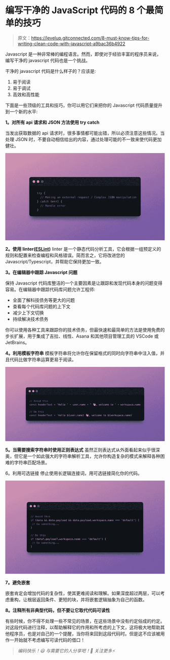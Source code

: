# 编写干净的 JavaScript 代码的 8 个最简单的技巧

> 原文：<https://levelup.gitconnected.com/8-must-know-tips-for-writing-clean-code-with-javascript-a9bac36b4922>

Javascript 是一种非常棒的编程语言。然而，即使对于经验丰富的程序员来说，编写干净的 javascript 代码也是一个挑战。

干净的 javascript 代码是什么样子的？应该是:

1.  易于阅读
2.  易于调试
3.  高效和高性能

下面是一些顶级的工具和技巧，你可以用它们来把你的 Javascript 代码质量提升到一个新的水平:

**1。对所有 api 请求和 JSON 方法使用 try catch**

当发出获取数据的 api 请求时，很多事情都可能出错，所以必须注意这些情况。当处理 JSON 时，不要自动相信给出的内容，通过处理可能的不一致来使代码更加健壮。

![](img/ade2668d8081becba7bf0a60ca2a8555.png)

**2。使用 linter(**[**ESLint**](https://marketplace.visualstudio.com/items?itemName=dbaeumer.vscode-eslint)**)**
linter 是一个静态代码分析工具，它会根据一组预定义的规则和配置来检查编程和风格错误。简而言之，它将改进您的 Javascript/Typescript，并帮助它保持更加一致。

**3。在编辑器中跟踪 Javascript 问题**

保持 Javascript 代码库整洁的一个主要因素是让跟踪和发现代码本身的问题变得容易。在编辑器中跟踪代码库问题允许工程师:

*   全面了解科技债务等更大的问题
*   查看每个代码库问题的上下文
*   减少上下文切换
*   持续解决技术债务

你可以使用各种工具来跟踪你的技术债务，但最快速和最简单的方法是使用免费的步长扩展，用于集成了吉拉、线性、Asana 和其他项目管理工具的 VSCode 或 JetBrains。

**4。利用模板字符串**
模板字符串将允许你在保留格式的同时向字符串中注入值，并且代码比做字符串运算更易于阅读。

![](img/635d0ede687f28726fc74cebeab62304.png)

**5。当需要搜索字符串时使用正则表达式**
虽然正则表达式从外面看起来似乎很深奥，但它是一个如此强大的字符串解析工具，允许你构造复杂的模式来解释各种困难的字符串匹配场景。

6。利用可选链接
停止使用长逻辑连接词，用可选链接简化你的代码。

![](img/1bcfe7898dec0363dd2086dd9b821318.png)

**7。避免嵌套**

嵌套肯定会增加代码的复杂性，使其更难阅读和理解。如果深度超过两层，可以考虑重构，让根层返回条件、更短的块，并将嵌套逻辑抽象为自己的函数。

**8。注释所有非典型代码，但不要让它取代代码可读性**

有些时候，你不得不处理一些不常见的场景，在这些场景中没有约定俗成的约定。对这段代码进行注释，以帮助解释它的作用和所考虑的上下文，这将极大地帮助其他程序员，也是对自己的一个提醒，当你将来回到这段代码时。但是这不应该被用作一开始就不考虑编写可读代码的借口！

> *编码快乐！😃
> 与需要它的人分享吧！💚
> 关注更多⚡*